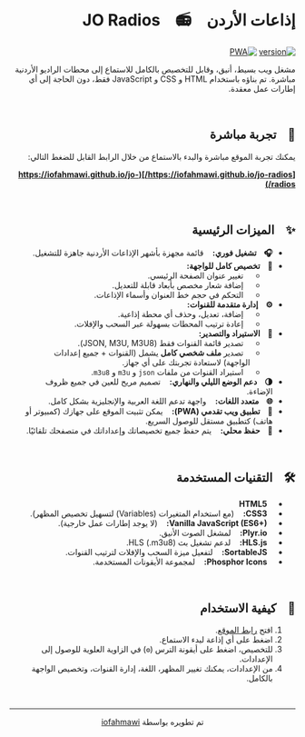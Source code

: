 <div dir="rtl">

# إذاعات الأردن &nbsp;&nbsp; 📻 &nbsp;&nbsp; JO Radios

[![version](https://img.shields.io/badge/version-2.0.0-green.svg)](https://github.com/iofahmawi/jo-radios)
[![PWA](https://img.shields.io/badge/PWA-Enabled-brightgreen)](https://iofahmawi.github.io/jo-radios/)

مشغل ويب بسيط، أنيق، وقابل للتخصيص بالكامل للاستماع إلى محطات الراديو الأردنية مباشرة. تم بناؤه باستخدام HTML و CSS و JavaScript فقط، دون الحاجة إلى أي إطارات عمل معقدة.

<br>

## 🚀 &nbsp;&nbsp; تجربة مباشرة

يمكنك تجربة الموقع مباشرة والبدء بالاستماع من خلال الرابط القابل للضغط التالي:

**[https://iofahmawi.github.io/jo-radios/](https://iofahmawi.github.io/jo-radios/)**

<br>

## ✨ &nbsp;&nbsp; الميزات الرئيسية

- **🎧 &nbsp;&nbsp; تشغيل فوري:** &nbsp;&nbsp; قائمة مجهزة بأشهر الإذاعات الأردنية جاهزة للتشغيل.
- **🎨 &nbsp;&nbsp; تخصيص كامل للواجهة:**
  - &nbsp;&nbsp; تغيير عنوان الصفحة الرئيسي.
  - &nbsp;&nbsp; إضافة شعار مخصص بأبعاد قابلة للتعديل.
  - &nbsp;&nbsp; التحكم في حجم خط العنوان وأسماء الإذاعات.
- **⚙️ &nbsp;&nbsp; إدارة متقدمة للقنوات:**
  - &nbsp;&nbsp; إضافة، تعديل، وحذف أي محطة إذاعية.
  - &nbsp;&nbsp; إعادة ترتيب المحطات بسهولة عبر السحب والإفلات.
- **🔄 &nbsp;&nbsp; الاستيراد والتصدير:**
  - &nbsp;&nbsp; تصدير قائمة القنوات فقط (JSON, M3U, M3U8).
  - &nbsp;&nbsp; تصدير **ملف شخصي كامل** يشمل (القنوات + جميع إعدادات الواجهة) لاستعادة تجربتك على أي جهاز.
  - &nbsp;&nbsp; استيراد القنوات من ملفات `json` و `m3u` و `m3u8`.
- **🌗 &nbsp;&nbsp; دعم الوضع الليلي والنهاري:** &nbsp;&nbsp; تصميم مريح للعين في جميع ظروف الإضاءة.
- **🌐 &nbsp;&nbsp; متعدد اللغات:** &nbsp;&nbsp; واجهة تدعم اللغة العربية والإنجليزية بشكل كامل.
- **📱 &nbsp;&nbsp; تطبيق ويب تقدمي (PWA):** &nbsp;&nbsp; يمكن تثبيت الموقع على جهازك (كمبيوتر أو هاتف) كتطبيق مستقل للوصول السريع.
- **💾 &nbsp;&nbsp; حفظ محلي:** &nbsp;&nbsp; يتم حفظ جميع تخصيصاتك وإعداداتك في متصفحك تلقائيًا.

<br>

## 🛠️ &nbsp;&nbsp; التقنيات المستخدمة

- **&nbsp;&nbsp; HTML5**
- **&nbsp;&nbsp; CSS3:** &nbsp;&nbsp; (مع استخدام المتغيرات (Variables) لتسهيل تخصيص المظهر).
- **&nbsp;&nbsp; Vanilla JavaScript (ES6+):** &nbsp;&nbsp; (لا يوجد إطارات عمل خارجية).
- **&nbsp;&nbsp; Plyr.io:** &nbsp;&nbsp; لمشغل الصوت الأنيق.
- **&nbsp;&nbsp; HLS.js:** &nbsp;&nbsp; لدعم تشغيل بث HLS (.m3u8).
- **&nbsp;&nbsp; SortableJS:** &nbsp;&nbsp; لتفعيل ميزة السحب والإفلات لترتيب القنوات.
- **&nbsp;&nbsp; Phosphor Icons:** &nbsp;&nbsp; لمجموعة الأيقونات المستخدمة.

<br>

## 🚀 &nbsp;&nbsp; كيفية الاستخدام

1.  افتح [رابط الموقع](https://iofahmawi.github.io/jo-radios/).
2.  اضغط على أي إذاعة لبدء الاستماع.
3.  للتخصيص، اضغط على أيقونة الترس (`⚙️`) في الزاوية العلوية للوصول إلى الإعدادات.
4.  من الإعدادات، يمكنك تغيير المظهر، اللغة، إدارة القنوات، وتخصيص الواجهة بالكامل.

<br>
<hr>
<p align="center">
  تم تطويره بواسطة <a href="https://github.com/iofahmawi" target="_blank">iofahmawi</a>
</p>

</div>
